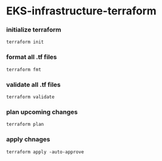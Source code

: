 # **EKS-infrastructure-terraform**

### initialize terraform

`terraform init`

### format all .tf files

`terraform fmt`

### validate all .tf files

`terraform validate`

### plan upcoming changes

`terraform plan`

### apply chnages

`terraform apply -auto-approve`
